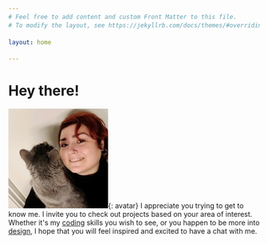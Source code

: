 ```yaml
---
# Feel free to add content and custom Front Matter to this file.
# To modify the layout, see https://jekyllrb.com/docs/themes/#overriding-theme-defaults

layout: home

---
```

# Hey there!
![Sylvia Rosenvold](/assets/img/redhedwcat.jpg){: avatar}
I appreciate you trying to get to know me. I invite you to check out projects based on your area of interest. Whether it's my [coding](/developmentwork.markdown) skills you wish to see, or you happen to be more into [design](/designwork.markdown), I hope that you will feel inspired and excited to have a chat with me. 